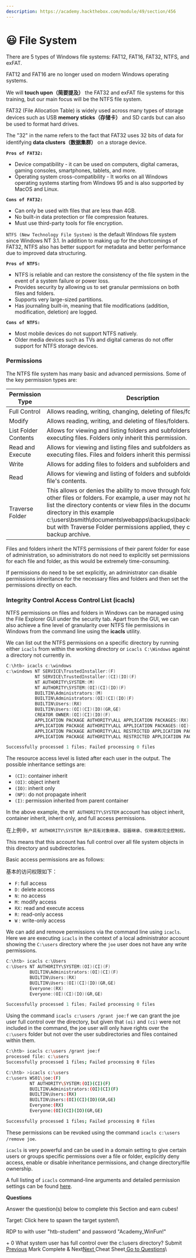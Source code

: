 ```yaml
---
description: https://academy.hackthebox.com/module/49/section/456
---
```


# 😃 File System

There are 5 types of Windows file systems: FAT12, FAT16, FAT32, NTFS, and exFAT.&#x20;



FAT12 and FAT16 are no longer used on modern Windows operating systems.&#x20;



We will **touch upon（**简要提及**）** the FAT32 and exFAT file systems for this training, but our main focus will be the NTFS file system.



FAT32 (File Allocation Table) is widely used across many types of storage devices such as USB **memory sticks（存储卡）** and SD cards but can also be used to format hard drives.&#x20;



The "32" in the name refers to the fact that FAT32 uses 32 bits of data for identifying **data clusters（数据集群）** on a storage device.



**`Pros of FAT32:`**

* Device compatibility - it can be used on computers, digital cameras, gaming consoles, smartphones, tablets, and more.
* Operating system cross-compatibility - It works on all Windows operating systems starting from Windows 95 and is also supported by MacOS and Linux.

**`Cons of FAT32:`**

* Can only be used with files that are less than 4GB.
* No built-in data protection or file compression features.
* Must use third-party tools for file encryption.

`NTFS (New Technology File System)` is the default Windows file system since Windows NT 3.1. In addition to making up for the shortcomings of FAT32, NTFS also has better support for metadata and better performance due to improved data structuring.

**`Pros of NTFS:`**

* NTFS is reliable and can restore the consistency of the file system in the event of a system failure or power loss.
* Provides security by allowing us to set granular permissions on both files and folders.
* Supports very large-sized partitions.
* Has journaling built-in, meaning that file modifications (addition, modification, deletion) are logged.

**`Cons of NTFS:`**

* Most mobile devices do not support NTFS natively.
* Older media devices such as TVs and digital cameras do not offer support for NTFS storage devices.

### Permissions

The NTFS file system has many basic and advanced permissions. Some of the key permission types are:

<table><thead><tr><th width="208.5">Permission Type</th><th>Description</th></tr></thead><tbody><tr><td>Full Control</td><td>Allows reading, writing, changing, deleting of files/folders.</td></tr><tr><td>Modify</td><td>Allows reading, writing, and deleting of files/folders.</td></tr><tr><td>List Folder Contents</td><td>Allows for viewing and listing folders and subfolders as well as executing files. Folders only inherit this permission.</td></tr><tr><td>Read and Execute</td><td>Allows for viewing and listing files and subfolders as well as executing files. Files and folders inherit this permission.</td></tr><tr><td>Write</td><td>Allows for adding files to folders and subfolders and writing to a file.</td></tr><tr><td>Read</td><td>Allows for viewing and listing of folders and subfolders and viewing a file's contents.</td></tr><tr><td>Traverse Folder</td><td>This allows or denies the ability to move through folders to reach other files or folders. For example, a user may not have permission to list the directory contents or view files in the documents or web apps directory in this example c:\users\bsmith\documents\webapps\backups\backup_02042020.zip but with Traverse Folder permissions applied, they can access the backup archive.</td></tr></tbody></table>

Files and folders inherit the NTFS permissions of their parent folder for ease of administration, so administrators do not need to explicitly set permissions for each file and folder, as this would be extremely time-consuming.&#x20;



If permissions do need to be set explicitly, an administrator can disable permissions inheritance for the necessary files and folders and then set the permissions directly on each.

### Integrity Control Access Control List (icacls)

NTFS permissions on files and folders in Windows can be managed using the File Explorer GUI under the security tab. Apart from the GUI, we can also achieve a fine level of granularity over NTFS file permissions in Windows from the command line using the **icacls** utility.



We can list out the NTFS permissions on a specific directory by running either `icacls` from within the working directory or `icacls C:\Windows` against a directory not currently in.

&#x20;&#x20;

```powershell
C:\htb> icacls c:\windows
c:\windows NT SERVICE\TrustedInstaller:(F)
           NT SERVICE\TrustedInstaller:(CI)(IO)(F)
           NT AUTHORITY\SYSTEM:(M)
           NT AUTHORITY\SYSTEM:(OI)(CI)(IO)(F)
           BUILTIN\Administrators:(M)
           BUILTIN\Administrators:(OI)(CI)(IO)(F)
           BUILTIN\Users:(RX)
           BUILTIN\Users:(OI)(CI)(IO)(GR,GE)
           CREATOR OWNER:(OI)(CI)(IO)(F)
           APPLICATION PACKAGE AUTHORITY\ALL APPLICATION PACKAGES:(RX)
           APPLICATION PACKAGE AUTHORITY\ALL APPLICATION PACKAGES:(OI)(CI)(IO)(GR,GE)
           APPLICATION PACKAGE AUTHORITY\ALL RESTRICTED APPLICATION PACKAGES:(RX)
           APPLICATION PACKAGE AUTHORITY\ALL RESTRICTED APPLICATION PACKAGES:(OI)(CI)(IO)(GR,GE)

Successfully processed 1 files; Failed processing 0 files
```

The resource access level is listed after each user in the output. The possible inheritance settings are:

* `(CI)`: container inherit
* `(OI)`: object inherit
* `(IO)`: inherit only
* `(NP)`: do not propagate inherit
* `(I)`: permission inherited from parent container

In the above example, the `NT AUTHORITY\SYSTEM` account has object inherit, container inherit, inherit only, and full access permissions.&#x20;

在上例中，`NT AUTHORITY\SYSTEM 账户具有对象继承、容器继承、仅继承和完全控制权。`

&#x20;This means that this account has full control over all file system objects in this directory and subdirectories.



Basic access permissions are as follows:

基本的访问权限如下：

* `F` : full access
* `D` :  delete access
* `N` :  no access
* `M` :  modify access
* `RX` :  read and execute access
* `R` :  read-only access
* `W` :  write-only access

We can add and remove permissions via the command line using `icacls`. Here we are executing `icacls` in the context of a local administrator account showing the `C:\users` directory where the `joe` user does not have any write permissions.

&#x20;&#x20;

```powershell
C:\htb> icacls c:\Users
c:\Users NT AUTHORITY\SYSTEM:(OI)(CI)(F)
         BUILTIN\Administrators:(OI)(CI)(F)
         BUILTIN\Users:(RX)
         BUILTIN\Users:(OI)(CI)(IO)(GR,GE)
         Everyone:(RX)
         Everyone:(OI)(CI)(IO)(GR,GE)

Successfully processed 1 files; Failed processing 0 files
```

Using the command `icacls c:\users /grant joe:f` we can grant the joe user full control over the directory, but given that `(oi)` and `(ci)` were not included in the command, the joe user will only have rights over the `c:\users` folder but not over the user subdirectories and files contained within them.

&#x20;&#x20;

```bash
C:\htb> icacls c:\users /grant joe:f
processed file: c:\users
Successfully processed 1 files; Failed processing 0 files
```

&#x20;&#x20;

```bash
C:\htb> >icacls c:\users
c:\users WS01\joe:(F)
         NT AUTHORITY\SYSTEM:(OI)(CI)(F)
         BUILTIN\Administrators:(OI)(CI)(F)
         BUILTIN\Users:(RX)
         BUILTIN\Users:(OI)(CI)(IO)(GR,GE)
         Everyone:(RX)
         Everyone:(OI)(CI)(IO)(GR,GE)

Successfully processed 1 files; Failed processing 0 files
```

These permissions can be revoked using the command `icacls c:\users /remove joe`.



`icacls` is very powerful and can be used in a domain setting to give certain users or groups specific permissions over a file or folder, explicitly deny access, enable or disable inheritance permissions, and change directory/file ownership.

A full listing of `icacls` command-line arguments and detailed permission settings can be found [here](https://ss64.com/nt/icacls.html).

**Questions**

Answer the question(s) below to complete this Section and earn cubes!

Target: Click here to spawn the target system!\


&#x20;RDP to with user "htb-student" and password "Academy\_WinFun!"

\+ 0  What system user has full control over the c:\users directory? Submit[ Previous](https://academy.hackthebox.com/module/49/section/455) Mark Complete & Next[Next ](https://academy.hackthebox.com/module/49/section/1017) Cheat Sheet[ Go to Questions](https://academy.hackthebox.com/module/49/section/456#questionsDiv)\
